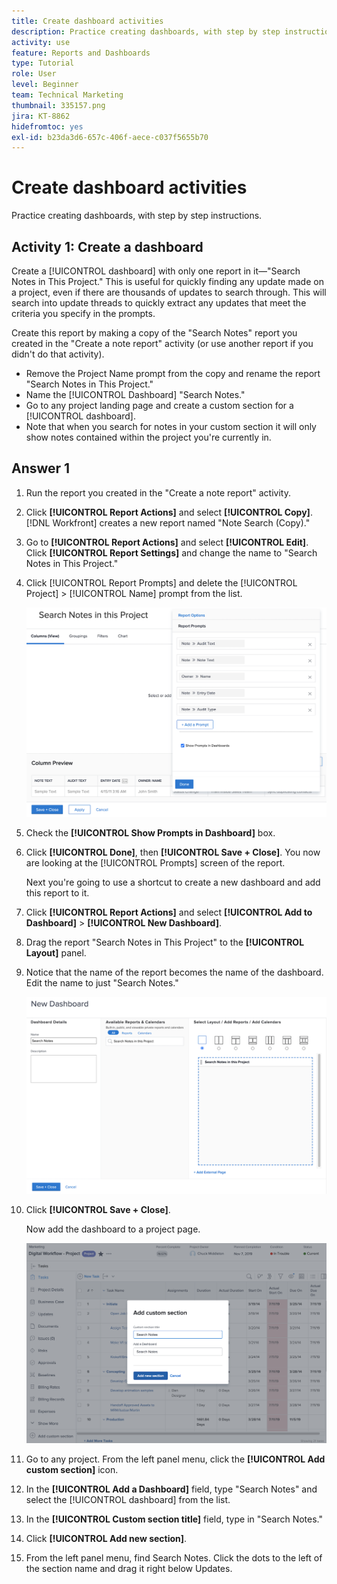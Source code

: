 ```yaml
---
title: Create dashboard activities
description: Practice creating dashboards, with step by step instructions.
activity: use
feature: Reports and Dashboards
type: Tutorial
role: User
level: Beginner
team: Technical Marketing
thumbnail: 335157.png
jira: KT-8862
hidefromtoc: yes
exl-id: b23da3d6-657c-406f-aece-c037f5655b70
---
```

# Create dashboard activities

Practice creating dashboards, with step by step instructions.

## Activity 1: Create a dashboard

Create a [!UICONTROL dashboard] with only one report in it—"Search Notes in This Project." This is useful for quickly finding any update made on a project, even if there are thousands of updates to search through. This will search into update threads to quickly extract any updates that meet the criteria you specify in the prompts.

Create this report by making a copy of the "Search Notes" report you created in the "Create a note report" activity (or use another report if you didn't do that activity).

* Remove the Project Name prompt from the copy and rename the report "Search Notes in This Project."
* Name the [!UICONTROL Dashboard] "Search Notes."
* Go to any project landing page and create a custom section for a [!UICONTROL dashboard].
* Note that when you search for notes in your custom section it will only show notes contained within the project you're currently in.

## Answer 1

1. Run the report you created in the "Create a note report" activity.
1. Click **[!UICONTROL Report Actions]** and select **[!UICONTROL Copy]**. [!DNL Workfront] creates a new report named "Note Search (Copy)."
1. Go to **[!UICONTROL Report Actions]** and select **[!UICONTROL Edit]**. Click **[!UICONTROL Report Settings]** and change the name to "Search Notes in This Project."
1. Click [!UICONTROL Report Prompts] and delete the [!UICONTROL Project] > [!UICONTROL Name] prompt from the list.

   ![An image of the screen to create a new dashboard](assets/edit-report-prompts.png)

1. Check the **[!UICONTROL Show Prompts in Dashboard]** box.
1. Click **[!UICONTROL Done]**, then **[!UICONTROL Save + Close]**. You now are looking at the [!UICONTROL Prompts] screen of the report.

   Next you're going to use a shortcut to create a new dashboard and add this report to it.

1. Click **[!UICONTROL Report Actions]** and select **[!UICONTROL Add to Dashboard]** > **[!UICONTROL New Dashboard]**.
1. Drag the report "Search Notes in This Project" to the **[!UICONTROL Layout]** panel.
1. Notice that the name of the report becomes the name of the dashboard. Edit the name to just "Search Notes."

   ![An image of the screen to create a new dashboard](assets/create-dashboard.png)

1. Click **[!UICONTROL Save + Close]**.

   Now add the dashboard to a project page.

   ![An image of the screen to create a new dashboard](assets/add-custom-section.png)

1. Go to any project. From the left panel menu, click the **[!UICONTROL Add custom section]** icon.
1. In the **[!UICONTROL Add a Dashboard]** field, type "Search Notes" and select the [!UICONTROL dashboard] from the list.
1. In the **[!UICONTROL Custom section title]** field, type in "Search Notes."
1. Click **[!UICONTROL Add new section]**.
1. From the left panel menu, find Search Notes. Click the dots to the left of the section name and drag it right below Updates.
